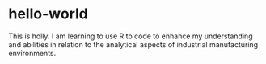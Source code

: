 # hello-world

This is holly. I am learning to use R to code to enhance my understanding and abilities in relation to the analytical aspects of industrial manufacturing environments.
